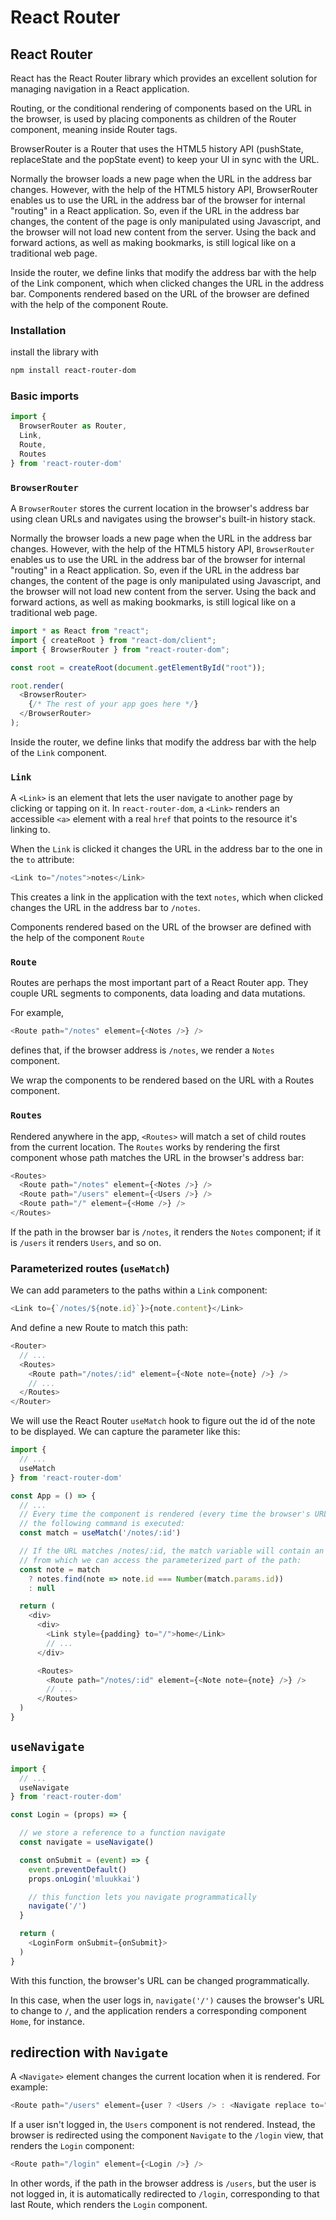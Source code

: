 # React Router

## React Router

React has the React Router library which provides an excellent solution for managing navigation in a React application.

Routing, or the conditional rendering of components based on the URL in the browser, is used by placing components as children of the Router component, meaning inside Router tags.

BrowserRouter is a Router that uses the HTML5 history API (pushState, replaceState and the popState event) to keep your UI in sync with the URL.

Normally the browser loads a new page when the URL in the address bar changes. However, with the help of the HTML5 history API, BrowserRouter enables us to use the URL in the address bar of the browser for internal "routing" in a React application. So, even if the URL in the address bar changes, the content of the page is only manipulated using Javascript, and the browser will not load new content from the server. Using the back and forward actions, as well as making bookmarks, is still logical like on a traditional web page.

Inside the router, we define links that modify the address bar with the help of the Link component, which when clicked changes the URL in the address bar. Components rendered based on the URL of the browser are defined with the help of the component Route.

### Installation

install the library with

```bash
npm install react-router-dom
```

### Basic imports

```js
import {
  BrowserRouter as Router,
  Link,
  Route, 
  Routes 
} from 'react-router-dom'
```

### `BrowserRouter`

A `BrowserRouter` stores the current location in the browser's address bar using clean URLs and navigates using the browser's built-in history stack.

Normally the browser loads a new page when the URL in the address bar changes. However, with the help of the HTML5 history API, `BrowserRouter` enables us to use the URL in the address bar of the browser for internal "routing" in a React application. So, even if the URL in the address bar changes, the content of the page is only manipulated using Javascript, and the browser will not load new content from the server. Using the back and forward actions, as well as making bookmarks, is still logical like on a traditional web page.

```js
import * as React from "react";
import { createRoot } from "react-dom/client";
import { BrowserRouter } from "react-router-dom";

const root = createRoot(document.getElementById("root"));

root.render(
  <BrowserRouter>
    {/* The rest of your app goes here */}
  </BrowserRouter>
);
```

Inside the router, we define links that modify the address bar with the help of the `Link` component. 

### `Link`

A `<Link>` is an element that lets the user navigate to another page by clicking or tapping on it. In `react-router-dom`, a `<Link>` renders an accessible `<a>` element with a real `href` that points to the resource it's linking to. 

When the `Link` is clicked it changes the URL in the address bar to the one in the `to` attribute:

```js
<Link to="/notes">notes</Link>
```

This creates a link in the application with the text `notes`, which when clicked changes the URL in the address bar to `/notes`.

Components rendered based on the URL of the browser are defined with the help of the component `Route`

### `Route`

Routes are perhaps the most important part of a React Router app. They couple URL segments to components, data loading and data mutations.

For example,

```js
<Route path="/notes" element={<Notes />} />
```

defines that, if the browser address is `/notes`, we render a `Notes` component.

We wrap the components to be rendered based on the URL with a Routes component.

### `Routes`

Rendered anywhere in the app, `<Routes>` will match a set of child routes from the current location. The `Routes` works by rendering the first component whose path matches the URL in the browser's address bar:

```js
<Routes>
  <Route path="/notes" element={<Notes />} />
  <Route path="/users" element={<Users />} />
  <Route path="/" element={<Home />} />
</Routes>
```

If the path in the browser bar is `/notes`, it renders the `Notes` component; if it is `/users` it renders `Users`, and so on.

### Parameterized routes (`useMatch`)

We can add parameters to the paths within a `Link` component:

```js
<Link to={`/notes/${note.id}`}>{note.content}</Link>
```

And define a new Route to match this path:

```js
<Router>
  // ...
  <Routes>
    <Route path="/notes/:id" element={<Note note={note} />} />
    // ...
  </Routes>
</Router>
```

We will use the React Router `useMatch` hook to figure out the id of the note to be displayed. We can capture the parameter like this:

```js
import {
  // ...
  useMatch
} from 'react-router-dom'

const App = () => {
  // ...
  // Every time the component is rendered (every time the browser's URL changes)
  // the following command is executed:
  const match = useMatch('/notes/:id')

  // If the URL matches /notes/:id, the match variable will contain an object 
  // from which we can access the parameterized part of the path:
  const note = match
    ? notes.find(note => note.id === Number(match.params.id))
    : null

  return (
    <div>
      <div>
        <Link style={padding} to="/">home</Link>
        // ...
      </div>

      <Routes>
        <Route path="/notes/:id" element={<Note note={note} />} />
        // ...
      </Routes>   
  )
}  
```

## `useNavigate`

```js
import {
  // ...
  useNavigate
} from 'react-router-dom'

const Login = (props) => {

  // we store a reference to a function navigate
  const navigate = useNavigate()

  const onSubmit = (event) => {
    event.preventDefault()
    props.onLogin('mluukkai')

    // this function lets you navigate programmatically
    navigate('/')
  }

  return (
    <LoginForm onSubmit={onSubmit}>
  )
}
```

With this function, the browser's URL can be changed programmatically.

In this case, when the user logs in, `navigate('/')` causes the browser's URL to change to `/`, and the application renders a corresponding component `Home`, for instance.

## redirection with `Navigate`

A `<Navigate>` element changes the current location when it is rendered. For example:

```js
<Route path="/users" element={user ? <Users /> : <Navigate replace to="/login" />} />
```

If a user isn't logged in, the `Users` component is not rendered. Instead, the browser is redirected using the component `Navigate` to the `/login` view, that renders the `Login` component:

```js
<Route path="/login" element={<Login />} />
```

In other words, if the path in the browser address is `/users`, but the user is not logged in, it is automatically redirected to `/login`, corresponding to that last Route, which renders the `Login` component.